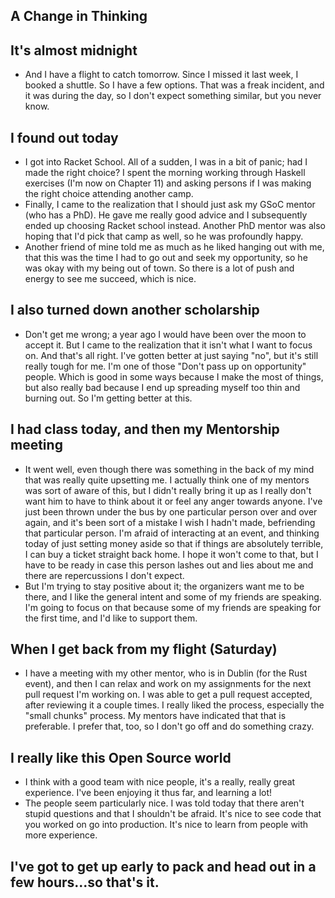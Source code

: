 ## A Change in Thinking

## It's almost midnight
- And I have a flight to catch tomorrow. Since I missed it last week, I booked a shuttle. So I have a few options.
  That was a freak incident, and it was during the day, so I don't expect something similar, but you never know.
  
## I found out today
- I got into Racket School. All of a sudden, I was in a bit of panic; had I made the right choice?
  I spent the morning working through Haskell exercises (I'm now on Chapter 11) and asking persons if 
  I was making the right choice attending another camp.
- Finally, I came to the realization that I should just ask my GSoC mentor (who has a PhD). He gave me really good advice 
  and I subsequently ended up choosing Racket school instead. Another PhD mentor was also hoping that I'd 
  pick that camp as well, so he was profoundly happy.
- Another friend of mine told me as much as he liked hanging out with me, that this was the time I had to
  go out and seek my opportunity, so he was okay with my being out of town. So there is a lot of push and energy
  to see me succeed, which is nice.
  
## I also turned down another scholarship
- Don't get me wrong; a year ago I would have been over the moon to accept it. But I came to the realization 
  that it isn't what I want to focus on. And that's all right. I've gotten better at just saying "no", but
  it's still really tough for me. I'm one of those "Don't pass up on opportunity" people. Which is good in
  some ways because I make the most of things, but also really bad because I end up spreading myself too thin
  and burning out. So I'm getting better at this.
  
## I had class today, and then my Mentorship meeting
- It went well, even though there was something in the back of my mind that was really quite upsetting me.
  I actually think one of my mentors was sort of aware of this, but I didn't really bring it up as I really
  don't want him to have to think about it or feel any anger towards anyone. I've just 
  been thrown under the bus by one particular person over and over again, and it's been sort of a mistake 
  I wish I hadn't made, befriending that particular person. I'm afraid of interacting at an event, and
  thinking today of just setting money aside so that if things are absolutely terrible, I can buy a ticket
  straight back home. I hope it won't come to that, but I have to be ready in case this person lashes out
  and lies about me and there are repercussions I don't expect.
- But I'm trying to stay positive about it; the organizers want me to be there, and I like the general intent
  and some of my friends are speaking. I'm going to focus on that because some of my friends are speaking for 
  the first time, and I'd like to support them.

## When I get back from my flight (Saturday)
- I have a meeting with my other mentor, who is in Dublin (for the Rust event), and then I can relax and work
  on my assignments for the next pull request I'm working on. I was able to get a pull request accepted, 
  after reviewing it a couple times. I really liked the process, especially the "small chunks" process.
  My mentors have indicated that that is preferable. I prefer that, too, so I don't go off and do something
  crazy.
  
## I really like this Open Source world
- I think with a good team with nice people, it's a really, really great experience. I've been enjoying it thus far,
  and learning a lot!
- The people seem particularly nice. I was told today that there aren't stupid questions and that I shouldn't be afraid.
  It's nice to see code that you worked on go into production. It's nice to learn from people with more experience.
  
## I've got to get up early to pack and head out in a few hours...so that's it.
